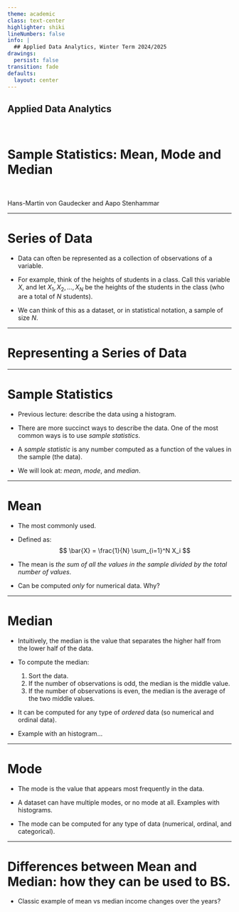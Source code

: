```yaml
---
theme: academic
class: text-center
highlighter: shiki
lineNumbers: false
info: |
  ## Applied Data Analytics, Winter Term 2024/2025
drawings:
  persist: false
transition: fade
defaults:
  layout: center
---
```


## Applied Data Analytics

<br>

# Sample Statistics: Mean, Mode and Median

<br>

Hans-Martin von Gaudecker and Aapo Stenhammar


---

# Series of Data

- Data can often be represented as a collection of observations of a variable.

- For example, think of the heights of students in a class. Call this variable $X$, and
let $X_1, X_2, \ldots, X_N$ be the heights of the students in the class (who are a total
of $N$ students).

- We can think of this as a dataset, or in statistical notation, a sample of size $N$.

---

# Representing a Series of Data

<!-- maybe this part is more for the histogram part?-->

---

# Sample Statistics

- Previous lecture: describe the data using a histogram.

- There are more succinct ways to describe the data. One of the most common ways is to
use *sample statistics*.

- A *sample statistic* is any number computed as a function of the values in the sample
    (the data).

- We will look at: *mean*, *mode*, and *median*.

---

# Mean

- The most commonly used.

- Defined as:
    $$
    \bar{X} = \frac{1}{N} \sum_{i=1}^N X_i
    $$

- The mean is *the sum of all the values in the sample divided by the total number of
    values*.

- Can be computed *only* for numerical data. Why?

---

# Median

- Intuitively, the median is the value that separates the higher half from the lower half
    of the data.

- To compute the median:
    1. Sort the data.
    2. If the number of observations is odd, the median is the middle value.
    3. If the number of observations is even, the median is the average of the two middle
        values.

- It can be computed for any type of *ordered* data (so numerical and ordinal data).

- Example with an histogram...

---

# Mode

- The mode is the value that appears most frequently in the data.

- A dataset can have multiple modes, or no mode at all. Examples with histograms.

- The mode can be computed for any type of data (numerical, ordinal, and categorical).

---

# Differences between Mean and Median: how they can be used to BS.

- Classic example of mean vs median income changes over the years?
